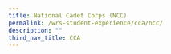 ```yaml
---
title: National Cadet Corps (NCC)
permalink: /wrs-student-experience/cca/ncc/
description: ""
third_nav_title: CCA
---
```


